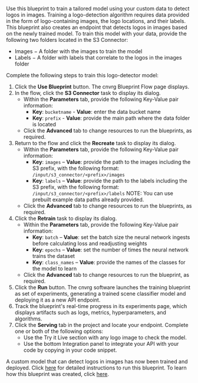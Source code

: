 Use this blueprint to train a tailored model using your custom data to detect logos in images. Training a logo-detection algorithm requires data provided in the form of logo-containing images, the logo locations, and their labels. This blueprint also creates an endpoint that detects logos in images based on the newly trained model.
To train this model with your data, provide the following two folders located in the S3 Connector:
- Images − A folder with the images to train the model
- Labels − A folder with labels that correlate to the logos in the images folder

Complete the following steps to train this logo-detector model:
1. Click the **Use Blueprint** button. The cnvrg Blueprint Flow page displays.
2. In the flow, click the **S3 Connector** task to display its dialog.
   * Within the **Parameters** tab, provide the following Key-Value pair information:
     - **Key**: `bucketname` - **Value**: enter the data bucket name
     - **Key**: `prefix` - **Value**: provide the main path where the data folder is located
   * Click the **Advanced** tab to change resources to run the blueprints, as required.
3. Return to the flow and click the **Recreate** task to display its dialog.
   * Within the **Parameters** tab, provide the following Key-Value pair information:
     - **Key**: `images` – **Value**: provide the path to the images including the S3 prefix, with the following format: `/input/s3_connector/<prefix>/images`
     - **Key**: `labels` – **Value**: provide the path to the labels including the S3 prefix, with the following format: `/input/s3_connector/<prefix>/labels`
   NOTE: You can use prebuilt example data paths already provided.
   * Click the **Advanced** tab to change resources to run the blueprints, as required.
4. Click the **Retrain** task to display its dialog.
   * Within the **Parameters** tab, provide the following Key-Value pair information:
     - **Key**: `batch` – **Value**:  set the batch size the neural network ingests before calculating loss and readjusting weights
     - **Key**: `epochs` – **Value**: set the number of times the neural network trains the dataset
     - **Key**: `class_names` – **Value**: provide the names of the classes for the model to learn
   * Click the **Advanced** tab to change resources to run the blueprint, as required.
5.	Click the **Run** button.
   The cnvrg software launches the training blueprint as set of experiments, generating a trained scene classifier model and deploying it as a new API endpoint.
6. Track the blueprint's real-time progress in its experiments page, which displays artifacts such as logs, metrics, hyperparameters, and algorithms.
7. Click the **Serving** tab in the project and locate your endpoint. Complete one or both of the following options:
   * Use the Try it Live section with any logo image to check the model.
   * Use the bottom Integration panel to integrate your API with your code by copying in your code snippet.
   
A custom model that can detect logos in images has now been trained and deployed. Click [here](link) for detailed instructions to run this blueprint.
To learn how this blueprint was created, click [here](https://github.com/cnvrg/logo-detection-blueprint/).
